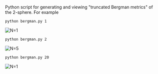 Python script for generating and viewing "truncated Bergman metrics" of the 2-sphere. For example

    python bergman.py 1

![N=1](https://raw.github.com/potash/bergman/master/N1.png)

    python bergman.py 2

![N=5](https://raw.github.com/potash/bergman/master/N2.png)

    python bergman.py 20

![N=1](https://raw.github.com/potash/bergman/master/N20.png)
